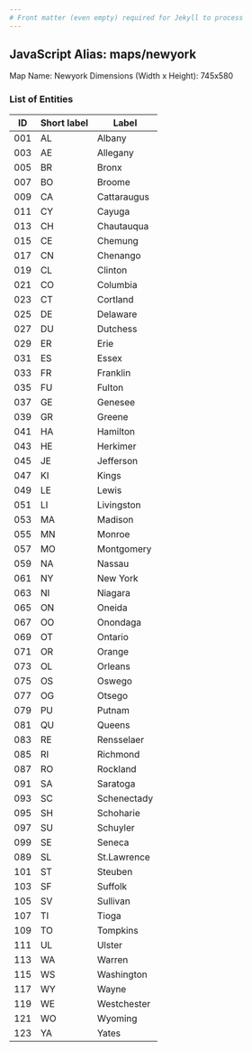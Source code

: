 ```yaml
---
# Front matter (even empty) required for Jekyll to process
---
```


## JavaScript Alias: maps/newyork

Map Name: Newyork
Dimensions (Width x Height): 745x580





### List of Entities

ID | Short label | Label
---|---|---|
001|AL|Albany
003|AE|Allegany
005|BR|Bronx
007|BO|Broome
009|CA|Cattaraugus
011|CY|Cayuga
013|CH|Chautauqua
015|CE|Chemung
017|CN|Chenango
019|CL|Clinton
021|CO|Columbia
023|CT|Cortland
025|DE|Delaware
027|DU|Dutchess
029|ER|Erie
031|ES|Essex
033|FR|Franklin
035|FU|Fulton
037|GE|Genesee
039|GR|Greene
041|HA|Hamilton
043|HE|Herkimer
045|JE|Jefferson
047|KI|Kings
049|LE|Lewis
051|LI|Livingston
053|MA|Madison
055|MN|Monroe
057|MO|Montgomery
059|NA|Nassau
061|NY|New York
063|NI|Niagara
065|ON|Oneida
067|OO|Onondaga
069|OT|Ontario
071|OR|Orange
073|OL|Orleans
075|OS|Oswego
077|OG|Otsego
079|PU|Putnam
081|QU|Queens
083|RE|Rensselaer
085|RI|Richmond
087|RO|Rockland
091|SA|Saratoga
093|SC|Schenectady
095|SH|Schoharie
097|SU|Schuyler
099|SE|Seneca
089|SL|St.Lawrence
101|ST|Steuben
103|SF|Suffolk
105|SV|Sullivan
107|TI|Tioga
109|TO|Tompkins
111|UL|Ulster
113|WA|Warren
115|WS|Washington
117|WY|Wayne
119|WE|Westchester
121|WO|Wyoming
123|YA|Yates

